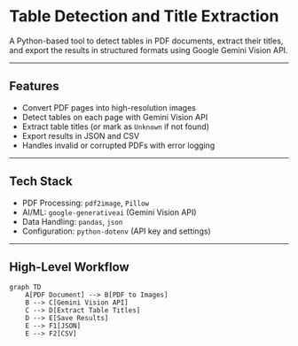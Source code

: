 # Table Detection and Title Extraction

A Python-based tool to detect tables in PDF documents, extract their titles, and export the results in structured formats using Google Gemini Vision API.

---

## Features
- Convert PDF pages into high-resolution images  
- Detect tables on each page with Gemini Vision API  
- Extract table titles (or mark as `Unknown` if not found)  
- Export results in JSON and CSV  
- Handles invalid or corrupted PDFs with error logging  

---

## Tech Stack
- PDF Processing: `pdf2image`, `Pillow`  
- AI/ML: `google-generativeai` (Gemini Vision API)  
- Data Handling: `pandas`, `json`  
- Configuration: `python-dotenv` (API key and settings)  

---

## High-Level Workflow
```mermaid
graph TD
    A[PDF Document] --> B[PDF to Images]
    B --> C[Gemini Vision API]
    C --> D[Extract Table Titles]
    D --> E[Save Results]
    E --> F1[JSON]
    E --> F2[CSV]






















